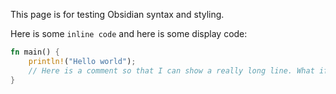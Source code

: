 This page is for testing Obsidian syntax and styling.

Here is some `inline code` and here is some display code:

```rust
fn main() {
	println!("Hello world");
	// Here is a comment so that I can show a really long line. What if it overflows? I don't know... We'll just see what happens.
}
```